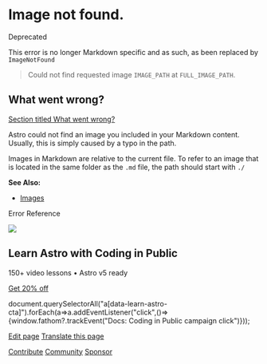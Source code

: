 Image not found.
================

Deprecated

This error is no longer Markdown specific and as such, as been replaced by `ImageNotFound`

> Could not find requested image `IMAGE_PATH` at `FULL_IMAGE_PATH`.

What went wrong?
----------------

[Section titled What went wrong?](#what-went-wrong)

Astro could not find an image you included in your Markdown content. Usually, this is simply caused by a typo in the path.

Images in Markdown are relative to the current file. To refer to an image that is located in the same folder as the `.md` file, the path should start with `./`

**See Also:**

*   [Images](/en/guides/images/)

Error Reference

![](/_astro/CodingInPublic.DpaYu7Qd_5sx41.webp)

Learn Astro with **Coding in Public**
-------------------------------------

150+ video lessons • Astro v5 ready

[Get 20% off](https://learnastro.dev?code=ASTRO_PROMO)

document.querySelectorAll("a\[data-learn-astro-cta\]").forEach(a=>a.addEventListener("click",()=>{window.fathom?.trackEvent("Docs: Coding in Public campaign click")}));

[Edit page](https://github.com/withastro/astro/blob/main/packages/astro/src/core/errors/errors-data.ts) [Translate this page](https://contribute.docs.astro.build/guides/i18n/)

[Contribute](/en/contribute/) [Community](https://astro.build/chat) [Sponsor](https://opencollective.com/astrodotbuild)


